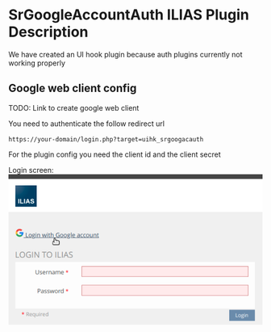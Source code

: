 # SrGoogleAccountAuth ILIAS Plugin Description

We have created an UI hook plugin because auth plugins currently not working properly

## Google web client config
TODO: Link to create google web client

You need to authenticate the follow redirect url
```
https://your-domain/login.php?target=uihk_srgoogacauth
```

For the plugin config you need the client id and the client secret

Login screen:
![Login screen](./images/login_screen.png)
